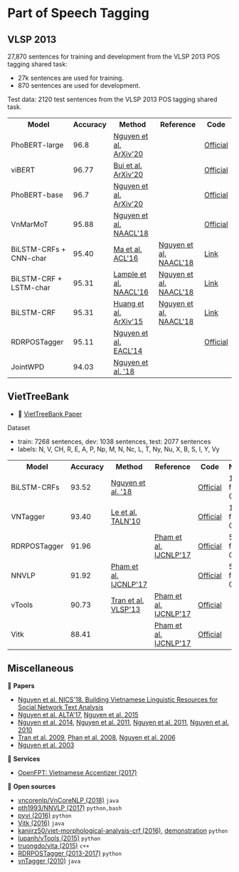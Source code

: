 # Part of Speech Tagging

## VLSP 2013

27,870 sentences for training and development from the VLSP 2013 POS tagging shared task:

* 27k sentences are used for training.
* 870 sentences are used for development.

Test data: 2120 test sentences from the VLSP 2013 POS tagging shared task.

<table>
  <tr>
    <th>Model</th>
    <th>Accuracy</th>
    <th>Method</th>
    <th>Reference</td>
    <th>Code</th>
  </tr>
  <tr>
    <td>PhoBERT-large</td>
    <td>96.8</td>
    <td><a href="https://arxiv.org/abs/2003.00744">Nguyen et al. ArXiv'20</a></td>
    <td></td>
    <td><a href="https://github.com/VinAIResearch/PhoBERT">Official</a></td>
  </tr>
  <tr>
    <td>viBERT</td>
    <td>96.77</td>
    <td><a href="https://arxiv.org/abs/2006.15994">Bui et al. ArXiv'20</a></td>
    <td></td>
    <td><a href="https://github.com/fpt-corp/viBERT">Official</a></td>
  </tr>
  <tr>
    <td>PhoBERT-base</td>
    <td>96.7</td>
    <td><a href="https://arxiv.org/abs/2003.00744">Nguyen et al. ArXiv'20</a></td>
    <td></td>
    <td><a href="https://github.com/VinAIResearch/PhoBERT">Official</a></td>
  </tr>
  <tr>
    <td>VnMarMoT</td>
    <td>95.88</td>
    <td><a href="http://aclweb.org/anthology/N18-5012">Nguyen et al. NAACL'18</a></td>
    <td></td>
    <td><a href="https://github.com/vncorenlp/VnCoreNLP">Official</a></td>
  </tr>
  <tr>
    <td>BiLSTM-CRFs + CNN-char</td>
    <td>95.40</td>
    <td><a href="http://aclweb.org/anthology/N18-5012">Ma et al. ACL'16</a></td>
  <td><a href="http://aclweb.org/anthology/N18-5012">Nguyen et al. NAACL'18</a></td>
    <td><a href="https://github.com/UKPLab/emnlp2017-bilstm-cnn-crf/">Link</a></td>
  </tr>
  <tr>
    <td>BiLSTM-CRF + LSTM-char</td>
    <td>95.31</td>
    <td><a href="http://www.aclweb.org/anthology/N16-1030">Lample et al. NAACL'16</a></td>
  <td><a href="http://aclweb.org/anthology/N18-5012">Nguyen et al. NAACL'18</a></td>
    <td><a href="https://github.com/UKPLab/emnlp2017-bilstm-cnn-crf/">Link</a></td>
  </tr>
  <tr>
    <td>BiLSTM-CRF</td>
    <td>95.31</td>
    <td><a href="https://arxiv.org/abs/1508.01991">Huang et al. ArXiv'15</a></td>
  <td><a href="http://aclweb.org/anthology/N18-5012">Nguyen et al. NAACL'18</a></td>
    <td><a href="https://github.com/UKPLab/emnlp2017-bilstm-cnn-crf/">Link</a></td>
  </tr>
  <tr>
    <td>RDRPOSTagger</td>
    <td>95.11</td>
    <td><a href="https://www.researchgate.net/publication/279916333_RDRPOSTagger_A_Ripple_Down_Rules-based_Part-Of-Speech_Tagger">Nguyen et al. EACL'14</a></td>
    <td></td>
    <td><a href="https://github.com/datquocnguyen/rdrpostagger">Official</a></td>
  </tr>
 <tr>
    <td>JointWPD</td>
    <td>94.03</td>
    <td><a href="https://arxiv.org/pdf/1812.11459.pdf">Nguyen et al. '18</a></td>
    <td></td>
    <td></td>
  </tr>
</table>

## VietTreeBank

* :scroll: [VietTreeBank Paper](https://hal.inria.fr/inria-00421103v2/document)

Dataset

* train: 7268 sentences, dev: 1038 sentences, test: 2077 sentences
* labels: N, V, CH, R, E, A, P, Np, M, N, Nc, L, T, Ny, Nu, X, B, S, I, Y, Vy

<table>
  <tr>
    <th>Model</th>
    <th>Accuracy</th>
    <th>Method</th>
    <th>Reference</th>
    <th>Code</th>
    <th>Note</th>
  </tr>
  <tr>
    <td>BiLSTM-CRFs</td>
    <td>93.52</td>
    <td><a href="https://arxiv.org/pdf/1811.03754.pdf">Nguyen et al. '18</a></td>
    <td></td>
    <td><a href="https://github.com/duongna21/VNsequencelabeling">Official</a></td>
    <td>10-fold CV</td>
  </tr>
  <tr>
    <td>VNTagger</td>
    <td>93.40</td>
    <td><a href="https://hal.inria.fr/inria-00526139/document">Le et al. TALN'10</a></td>
    <td></td>
    <td><a href="http://mim.hus.vnu.edu.vn/dsl/tools/tagger">Official</a></td>
    <td>10-fold CV</td>
  </tr>
  <tr>
    <td>RDRPOSTagger</td>
    <td>91.96</td>
    <td></td>
    <td><a href="http://aclweb.org/anthology/I17-3010">Pham et al. IJCNLP'17</a></td>
    <td><a href="https://github.com/datquocnguyen/RDRPOSTagger">Official</a></td>
    <td>5-fold CV</td>
  </tr>
  <tr>
    <td>NNVLP</td>
    <td>91.92</td>
    <td><a href="http://aclweb.org/anthology/I17-3010">Pham et al. IJCNLP'17</a></td>
    <td></td>
    <td><a href="https://github.com/pth1993/NNVLP">Official</a></td>
    <td>5-fold CV</td>
  </tr>
  <tr>
    <td>vTools</td>
    <td>90.73</td>
    <td>
      <a href="https://drive.google.com/file/d/1V06YfENrguQk2SRJFbpwWzapxpgPPaPS/view?usp=sharing">Tran et al. VLSP'13</a>
    </td>
    <td><a href="http://aclweb.org/anthology/I17-3010">Pham et al. IJCNLP'17</a></td>
    <td><a href="https://github.com/lupanh/vTools">Official</a></td>
    <td></td>
  </tr>
  <tr>
    <td>Vitk</td>
    <td>88.41</td>
    <td></td>
    <td><a href="http://aclweb.org/anthology/I17-3010">Pham et al. IJCNLP'17</a></td>
    <td><a href="https://github.com/phuonglh/vn.vitk">Official</a></td>
    <td></td>
  </tr>
</table>

## Miscellaneous

:scroll: **Papers**

* [Nguyen et al. NICS'18. Building Vietnamese Linguistic Resources for Social Network Text Analysis](https://drive.google.com/file/d/1V6zFx7p-tLV6ZRiyLhVvbjI12PKyQnmF/view?usp=sharing)
* [Nguyen et al. ALTA'17](https://arxiv.org/pdf/1711.04951.pdf),
[Nguyen et al. 2015](https://arxiv.org/pdf/1412.4021.pdf)
* [Nguyen et al. 2014](http://www.aclweb.org/anthology/E14-2005),
[Nguyen et al. 2011](https://link.springer.com/chapter/10.1007/978-3-642-19400-9_15),
[Nguyen et al. 2011](http://ieeexplore.ieee.org/document/6063458/?reload=true), [Nguyen et al. 2010](http://www.aclweb.org/anthology/I11-1035)
* [Tran et al. 2009](https://www.researchgate.net/publication/309176280_Vietnamese_POS_Tagging_for_Social_Media_Text),
[Phan et al. 2008](http://www.jaist.ac.jp/~bao/VLSP-text/ICTrda08/ICT08-VLSP-SP83.pdf),
[Nguyen et al. 2006](http://www.vnulib.edu.vn:8000/dspace/bitstream/123456789/1801/1/sedev0206-02.pdf)
* [Nguyen et al. 2003](http://www.vietlex.com/xu-li-ngon-ngu/50-A_Case_Study_in_POS_Tagging_of_Vietnamese_Texts)

:dizzy: **Services**

* [OpenFPT: Vietnamese Accentizer (2017)](http://doc.openfpt.vn/#vietnamese-accentizer)

:file_folder: **Open sources**

* [vncorenlp/VnCoreNLP (2018)](https://github.com/vncorenlp/VnCoreNLP) `java`
* [pth1993/NNVLP (2017)](https://github.com/pth1993/NNVLP) `python,bash`
* [pyvi (2016)](https://pypi.python.org/pypi/pyvi) `python`
* [Vitk (2016)](https://github.com/phuonglh/vn.vitk) `java`
* [kanjirz50/viet-morphological-analysis-crf (2016)](https://github.com/kanjirz50/viet-morphological-analysis-crf), [demonstration](http://160.16.58.116/vietnamese/morph_crf) `python`
* [lupanh/vTools (2015)](https://github.com/lupanh/vTools) `python`
* [truongdo/vita (2015)](https://github.com/truongdo/vita) `c++`
* [RDRPOSTagger (2013-2017)](http://rdrpostagger.sourceforge.net/) `python`
* [vnTagger (2010)](http://vlsp.hpda.vn:8080/demo/?page=resources) `java`
